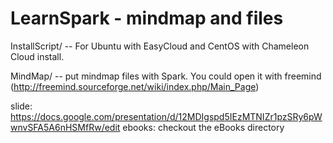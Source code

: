 # LearnSpark - mindmap and files
InstallScript/ -- For Ubuntu with EasyCloud and CentOS with Chameleon Cloud install.

MindMap/ -- put mindmap files with Spark. You could open it with freemind (http://freemind.sourceforge.net/wiki/index.php/Main_Page)

slide: https://docs.google.com/presentation/d/12MDIgspd5IEzMTNIZr1pzSRy6pWwnvSFA5A6nHSMfRw/edit
ebooks: checkout the eBooks directory
